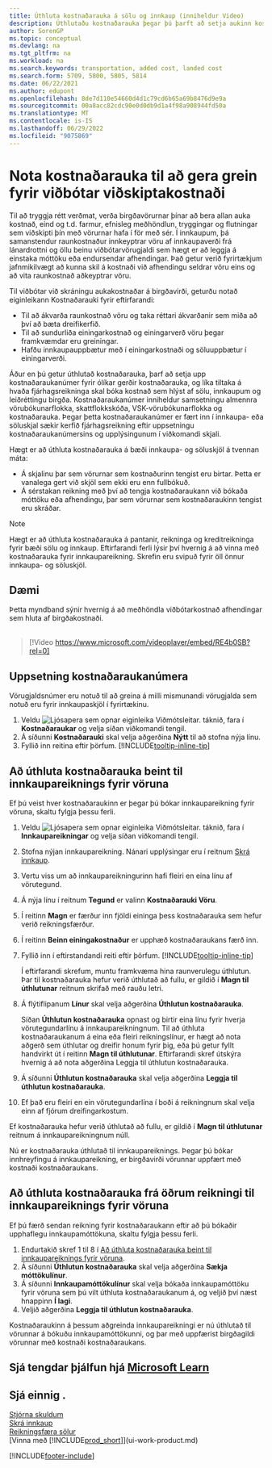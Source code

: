 ```yaml
---
title: Úthluta kostnaðarauka á sölu og innkaup (inniheldur Video)
description: Úthlutaðu kostnaðarauka þegar þú þarft að setja aukinn kostnað á birgðavörur, t.d. flutningskostnað og kostnað vegna meðhöndlunar, sem kemur upp þegar vörur eru keyptar eða seldar.
author: SorenGP
ms.topic: conceptual
ms.devlang: na
ms.tgt_pltfrm: na
ms.workload: na
ms.search.keywords: transportation, added cost, landed cost
ms.search.form: 5709, 5800, 5805, 5814
ms.date: 06/22/2021
ms.author: edupont
ms.openlocfilehash: 8de7d110e54660d4d1c79cd6b65a69b8476d9e9a
ms.sourcegitcommit: 00a8acc82cdc90e0d0db9d1a4f98a908944fd50a
ms.translationtype: MT
ms.contentlocale: is-IS
ms.lasthandoff: 06/29/2022
ms.locfileid: "9075869"
---
```

# <a name="use-item-charges-to-account-for-additional-trade-costs"></a>Nota kostnaðarauka til að gera grein fyrir viðbótar viðskiptakostnaði
Til að tryggja rétt verðmat, verða birgðavörurnar þínar að bera allan auka kostnað, eind og t.d. farmur, efnisleg meðhöndlun, tryggingar og flutningar sem viðskipti þín með vörurnar hafa í för með sér. Í innkaupum, þá samanstendur raunkostnaður innkeyptrar vöru af innkaupaverði frá lánardrottni og öllu beinu viðbótarvörugjaldi sem hægt er að leggja á einstaka móttöku eða endursendar afhendingar. Það getur verið fyrirtækjum jafnmikilvægt að kunna skil á kostnaði við afhendingu seldrar vöru eins og að vita raunkostnað aðkeyptrar vöru.

Til viðbótar við skráningu aukakostnaðar á birgðavirði, geturðu notað eiginleikann Kostnaðarauki fyrir eftirfarandi:

- Til að ákvarða raunkostnað vöru og taka réttari ákvarðanir sem miða að því að bæta dreifikerfið.
- Til að sundurliða einingarkostnað og einingarverð vöru þegar framkvæmdar eru greiningar.
- Hafðu innkaupauppbætur með í einingarkostnaði og söluuppbætur í einingarverði.

Áður en þú getur úthlutað kostnaðarauka, þarf að setja upp kostnaðaraukanúmer fyrir ólíkar gerðir kostnaðarauka, og líka tiltaka á hvaða fjárhagsreikninga skal bóka kostnað sem hlýst af sölu, innkaupum og leiðréttingu birgða.  Kostnaðaraukanúmer inniheldur samsetningu almennra vörubókunarflokka, skattflokkskóða, VSK-vörubókunarflokka og kostnaðarauka. Þegar þetta kostnaðaraukanúmer er fært inn í innkaupa- eða söluskjal sækir kerfið fjárhagsreikning eftir uppsetningu kostnaðaraukanúmersins og upplýsingunum í viðkomandi skjali.

Hægt er að úthluta kostnaðarauka á bæði innkaupa- og söluskjöl á tvennan máta:
- Á skjalinu þar sem vörurnar sem kostnaðurinn tengist eru birtar. Þetta er vanalega gert við skjöl sem ekki eru enn fullbókuð.
- Á sérstakan reikning með því að tengja kostnaðaraukann við bókaða móttöku eða afhendingu, þar sem vörurnar sem kostnaðaraukinn tengist eru skráðar.

> [!NOTE]  
>   Hægt er að úthluta kostnaðarauka á pantanir, reikninga og kreditreikninga fyrir bæði sölu og innkaup. Eftirfarandi ferli lýsir því hvernig á að vinna með kostnaðarauka fyrir innkaupareikning. Skrefin eru svipuð fyrir öll önnur innkaupa- og söluskjöl.

## <a name="example"></a>Dæmi
Þetta myndband sýnir hvernig á að meðhöndla viðbótarkostnað afhendingar sem hluta af birgðakostnaði.
<br><br>  
> [!Video https://www.microsoft.com/videoplayer/embed/RE4b0SB?rel=0]

## <a name="to-set-up-item-charge-numbers"></a>Uppsetning kostnaðaraukanúmera
Vörugjaldsnúmer eru notuð til að greina á milli mismunandi vörugjalda sem notuð eru fyrir innkaupaskjöl í fyrirtækinu.

1. Veldu ![Ljósapera sem opnar eiginleika Viðmótsleitar.](media/ui-search/search_small.png "Segðu mér hvað þú vilt gera") táknið, fara í **Kostnaðaraukar** og velja síðan viðkomandi tengil.
2. Á síðunni **Kostnaðarauki** skal velja aðgerðina **Nýtt** til að stofna nýja línu.
3. Fyllið inn reitina eftir þörfum. [!INCLUDE[tooltip-inline-tip](includes/tooltip-inline-tip_md.md)]

## <a name="to-assign-an-item-charge-directly-to-the-purchase-invoice-for-the-item"></a>Að úthluta kostnaðarauka beint til innkaupareiknings fyrir vöruna
Ef þú veist hver kostnaðaraukinn er þegar þú bókar innkaupareikning fyrir vöruna, skaltu fylgja þessu ferli.

1. Veldu ![Ljósapera sem opnar eiginleika Viðmótsleitar.](media/ui-search/search_small.png "Segðu mér hvað þú vilt gera") táknið, fara í **Innkaupareikningar** og velja síðan viðkomandi tengil.
2. Stofna nýjan innkaupareikning. Nánari upplýsingar eru í reitnum [Skrá innkaup](purchasing-how-record-purchases.md).
3. Vertu viss um að innkaupareikningurinn hafi fleiri en eina línu af vörutegund.
4. Á nýja línu í reitnum **Tegund** er valinn **Kostnaðarauki Vöru**.
5. Í reitinn **Magn** er færður inn fjöldi eininga þess kostnaðarauka sem hefur verið reikningsfærður.
6. Í reitinn **Beinn einingakostnaður** er upphæð kostnaðaraukans færð inn.
7. Fyllið inn í eftirstandandi reiti eftir þörfum. [!INCLUDE[tooltip-inline-tip](includes/tooltip-inline-tip_md.md)]

    Í eftirfarandi skrefum, muntu framkvæma hina raunverulegu úthlutun. Þar til kostnaðarauka hefur verið úthlutað að fullu, er gildið í **Magn til úthlutunar** reitnum skrifað með rauðu letri.
8. Á flýtiflipanum **Línur** skal velja aðgerðina **Úthlutun kostnaðarauka**.

    Síðan **Úthlutun kostnaðarauka** opnast og birtir eina línu fyrir hverja vörutegundarlínu á innkaupareikningnum. Til að úthluta kostnaðaraukanum á eina eða fleiri reikningslínur, er hægt að nota aðgerð sem úthlutar og dreifir honum fyrir þig, eða þú getur fyllt handvirkt út í reitinn **Magn til úthlutunar**. Eftirfarandi skref útskýra hvernig á að nota aðgerðina Leggja til úthlutun kostnaðarauka.

9. Á síðunni **Úthlutun kostnaðarauka** skal velja aðgerðina **Leggja til úthlutun kostnaðarauka**.
10. Ef það eru fleiri en ein vörutegundarlína í boði á reikningnum skal velja einn af fjórum dreifingarkostum.  

Ef kostnaðarauka hefur verið úthlutað að fullu, er gildið í **Magn til úthlutunar** reitnum á innkaupareikningnum núll.

Nú er kostnaðarauka úthlutað til innkaupareiknings. Þegar þú bókar innhreyfingu á innkaupareikning, er birgðavirði vörunnar uppfært með kostnaði kostnaðaraukans.  

## <a name="to-assign-an-item-charge-from-a-separate-invoice-to-the-purchase-invoice-for-the-item"></a>Að úthluta kostnaðarauka frá öðrum reikningi til innkaupareiknings fyrir vöruna
Ef þú færð sendan reikning fyrir kostnaðaraukann eftir að þú bókaðir upphaflegu innkaupamóttökuna, skaltu fylgja þessu ferli.
1. Endurtakið skref 1 til 8 í [Að úthluta kostnaðarauka beint til innkaupareiknings fyrir vöruna](payables-how-assign-item-charges.md#to-assign-an-item-charge-directly-to-the-purchase-invoice-for-the-item).
2. Á síðunni **Úthlutun kostnaðarauka** skal velja aðgerðina **Sækja móttökulínur**.
3. Á síðunni **Innkaupamóttökulínur** skal velja bókaða innkaupamóttöku fyrir vöruna sem þú vilt úthluta kostnaðaraukanum á, og veljið því næst hnappinn **Í lagi**.
4. Veljið aðgerðina **Leggja til úthlutun kostnaðarauka**.

Kostnaðaraukinn á þessum aðgreinda innkaupareikningi er nú úthlutað til vörunnar á bókuðu innkaupamóttökunni, og þar með uppfærist birgðagildi vörunnar með kostnaði kostnaðaraukans.

## <a name="see-related-training-at-microsoft-learn"></a>Sjá tengdar þjálfun hjá [Microsoft Learn](/learn/modules/post-purchase-item-charges-dynamics-365-business-central/)

## <a name="see-also"></a>Sjá einnig .

[Stjórna skuldum](payables-manage-payables.md)  
[Skrá innkaup](purchasing-how-record-purchases.md)  
[Reikningsfæra sölur](sales-how-invoice-sales.md)  
[Vinna með [!INCLUDE[prod_short](includes/prod_short.md)]](ui-work-product.md)  


[!INCLUDE[footer-include](includes/footer-banner.md)]